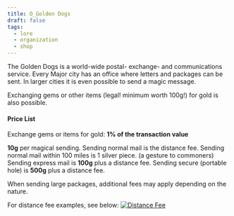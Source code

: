 ```yaml
---
title: O_Golden Dogs
draft: false
tags:
  - lore
  - organization
  - shop
---
```


The Golden Dogs is a world-wide postal- exchange- and communications service. Every Major city has an office where letters and packages can be sent. In larger cities it is even possible to send a magic message.

Exchanging gems or other items (legal! minimum worth 100g!) for gold is also possible.
#### Price List

Exchange gems or items for gold:  **1% of the transaction value**

**10g** per magical sending. 
Sending normal mail is the distance fee.
Sending normal mail within 100 miles is 1 silver piece. (a gesture to commoners)
Sending express mail is **100g** plus a distance fee. 
Sending secure (portable hole) is **500g** plus a distance fee.

When sending large packages, additional fees may apply depending on the nature.

For distance fee examples, see below:
[![Distance Fee](M_Orijin_GDPrices.png)](M_Orijin_GDPrices.png)
